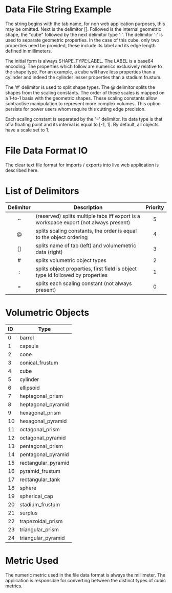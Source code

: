 # Data File String Example

The string begins with the tab name, for non web application purposes, this may be omitted. Next is the delimitor []. Followed is the internal geometric shape, the "cube" followed by the next delimitor type ':'. The delimitor ':' is used to separate geometric properties. In the case of this cube, only two properties need be provided, these include its label and its edge length defined in millimeters.

The initial form is always SHAPE_TYPE:LABEL. The LABEL is a base64 encoding. The properties which follow are numerics exclusively relative to the shape type. For an example, a cube will have less properties than a cylinder and indeed the cylinder lesser properties than a stadium frustum.

The '#' delimitor is used to split shape types. The @ delimitor splits the shapes from the scaling constants. The order of these scales is mapped on a 1-to-1 basis with the geometric shapes. These scaling constants allow subtractive manipulation to represent more complex volumes. This option persists for power users whom require this cutting edge precision.

Each scaling constant is separated by the '=' delimitor. Its data type is that of a floating point and its interval is equal to [-1, 1]. By default, all objects have a scale set to 1.

# File Data Format IO

The clear text file format for imports / exports into live web application is described here.

# List of Delimitors

| Delimitor | Description                                                                           | Priority |
|:---------:|---------------------------------------------------------------------------------------|:--------:|
| ~         | (reserved) splits multiple tabs iff export is a workspace export (not always present) | 5        |
| @         | splits scaling constants, the order is equal to the object ordering                   | 4        |
| []        | splits name of tab (left) and volumemetric data (right)                               | 3        |
| \#        | splits volumetric object types                                                        | 2        |
| :         | splits object properties, first field is object type id followed by properties        | 1        |
| =         | splits each scaling constant (not always present)                                     | 0        |

# Volumetric Objects

| ID | Type |
|:---|------|
| 0  | barrel |
| 1  | capsule |
| 2  | cone |
| 3  | conical_frustum |
| 4  | cube |
| 5  | cylinder |
| 6  | ellipsoid |
| 7  | heptagonal_prism |
| 8  | heptagonal_pyramid |
| 9  | hexagonal_prism |
| 10 | hexagonal_pyramid |
| 11 | octagonal_prism |
| 12 | octagonal_pyramid |
| 13 | pentagonal_prism |
| 14 | pentagonal_pyramid |
| 15 | rectangular_pyramid |
| 16 | pyramid_frustum |
| 17 | rectangular_tank |
| 18 | sphere |
| 19 | spherical_cap |
| 20 | stadium_frustum |
| 21 | surplus |
| 22 | trapezoidal_prism |
| 23 | triangular_prism |
| 24 | triangular_pyramid |

# Metric Used

The numeric metric used in the file data format is always the millimeter. The application is responsible for converting between the distinct types of cubic metrics.
